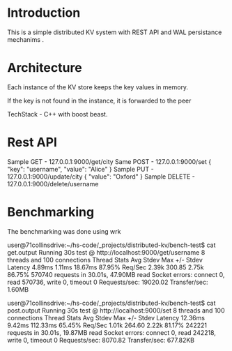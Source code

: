 Introduction
=====================

This is a simple distributed KV system with REST API and WAL persistance mechanims . 

Architecture
====================
Each instance of the KV store keeps the key values in memory.

If the key is not found in the instance, it is forwarded to the peer

TechStack - C++ with boost beast.

Rest API
==========================
Sample GET -   127.0.0.1:9000/get/city
Same POST - 127.0.0.1:9000/set
  {
  "key": "username",
  "value": "Alice"
}
Sample PUT - 127.0.0.1:9000/update/city
{
  "value": "Oxford"
}
Sample DELETE - 127.0.0.1:9000/delete/username


Benchmarking
=========================

The benchmarking was done using wrk

user@71collinsdrive:~/hs-code/_projects/distributed-kv/bench-test$ cat get.output 
Running 30s test @ http://localhost:9000/get/username
  8 threads and 100 connections
  Thread Stats   Avg      Stdev     Max   +/- Stdev
    Latency     4.89ms    1.11ms  18.67ms   87.95%
    Req/Sec     2.39k   300.85     2.75k    86.75%
  570740 requests in 30.01s, 47.90MB read
  Socket errors: connect 0, read 570736, write 0, timeout 0
Requests/sec:  19020.02
Transfer/sec:      1.60MB

user@71collinsdrive:~/hs-code/_projects/distributed-kv/bench-test$ cat post.output 
Running 30s test @ http://localhost:9000/set
  8 threads and 100 connections
  Thread Stats   Avg      Stdev     Max   +/- Stdev
    Latency    12.36ms    9.42ms 112.33ms   65.45%
    Req/Sec     1.01k   264.60     2.22k    81.17%
  242221 requests in 30.01s, 19.87MB read
  Socket errors: connect 0, read 242218, write 0, timeout 0
Requests/sec:   8070.82
Transfer/sec:    677.82KB








